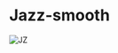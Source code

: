 # Jazz-smooth
![JZ](https://user-images.githubusercontent.com/60467856/145681298-c6141008-9bee-4904-b522-bc7407fc2d01.gif)
